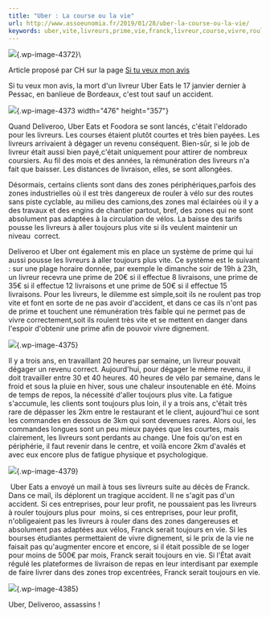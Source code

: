 ```yaml
---
title: "Uber : La course ou la vie"
url: http://www.assoeunomia.fr/2019/01/28/uber-la-course-ou-la-vie/
keywords: uber,vite,livreurs,prime,vie,franck,livreur,course,vivre,rouler,zones
---
```

![](http://www.assoeunomia.fr/wp-content/uploads/2019/01/uber-eats.jpg){.wp-image-4372}\

Article proposé par CH sur la page [Si tu veux mon avis](https://www.facebook.com/Situveuxmonavis/)

Si tu veux mon avis, la mort d'un livreur Uber Eats le 17 janvier dernier à Pessac, en banlieue de Bordeaux, c'est tout sauf un accident.

![](http://www.assoeunomia.fr/wp-content/uploads/2019/01/Franck-page.jpg){.wp-image-4373 width="476" height="357"}

Quand Deliveroo, Uber Eats et Foodora se sont lancés, c'était l'eldorado pour les livreurs. Les courses étaient plutôt courtes et très bien payées. Les livreurs arrivaient à dégager un revenu conséquent. Bien-sûr, si le job de livreur était aussi bien payé,c'était uniquement pour attirer de nombreux coursiers. Au fil des mois et des années, la rémunération des livreurs n'a fait que baisser. Les distances de livraison, elles, se sont allongées.

Désormais, certains clients sont dans des zones périphériques,parfois des zones industrielles où il est très dangereux de rouler à vélo sur des routes sans piste cyclable, au milieu des camions,des zones mal éclairées où il y a des travaux et des engins de chantier partout, bref, des zones qui ne sont absolument pas adaptées à la circulation de vélos. La baisse des tarifs pousse les livreurs à aller toujours plus vite si ils veulent maintenir un niveau  correct.

Deliveroo et Uber ont également mis en place un système de prime qui lui aussi pousse les livreurs à aller toujours plus vite. Ce système est le suivant : sur une plage horaire donnée, par exemple le dimanche soir de 19h à 23h, un livreur recevra une prime de 20€ si il effectue 8 livraisons, une prime de 35€ si il effectue 12 livraisons et une prime de 50€ si il effectue 15 livraisons. Pour les livreurs, le dilemme est simple,soit ils ne roulent pas trop vite et font en sorte de ne pas avoir d'accident, et dans ce cas ils n'ont pas de prime et touchent une rémunération très faible qui ne permet pas de vivre correctement,soit ils roulent très vite et se mettent en danger dans l'espoir d'obtenir une prime afin de pouvoir vivre dignement.

![](http://www.assoeunomia.fr/wp-content/uploads/2019/01/uber-eats-1950.jpg){.wp-image-4375}

Il y a trois ans, en travaillant 20 heures par semaine, un livreur pouvait dégager un revenu correct. Aujourd'hui, pour dégager le même revenu, il doit travailler entre 30 et 40 heures. 40 heures de vélo par semaine, dans le froid et sous la pluie en hiver, sous une chaleur insoutenable en été. Moins de temps de repos, la nécessité d'aller toujours plus vite. La fatigue s'accumule, les clients sont toujours plus loin, il y a trois ans, c'était très rare de dépasser les 2km entre le restaurant et le client, aujourd'hui ce sont les commandes en dessous de 3km qui sont devenues rares. Alors oui, les commandes longues sont un peu mieux payées que les courtes, mais clairement, les livreurs sont perdants au change. Une fois qu'on est en périphérie, il faut revenir dans le centre, et voilà encore 2km d'avalés et avec eux encore plus de fatigue physique et psychologique.

![](http://www.assoeunomia.fr/wp-content/uploads/2019/01/caricature.jpg){.wp-image-4379}

 Uber Eats a envoyé un mail à tous ses livreurs suite au décès de Franck. Dans ce mail, ils déplorent un tragique accident. Il ne s'agit pas d'un accident. Si ces entreprises, pour leur profit, ne poussaient pas les livreurs à rouler toujours plus pour  moins, si ces entreprises, pour leur profit, n'obligeaient pas les livreurs à rouler dans des zones dangereuses et absolument pas adaptées aux vélos, Franck serait toujours en vie. Si les bourses étudiantes permettaient de vivre dignement, si le prix de la vie ne faisait pas qu'augmenter encore et encore, si il était possible de se loger pour moins de 500€ par mois, Franck serait toujours en vie. Si l'État avait régulé les plateformes de livraison de repas en leur interdisant par exemple de faire livrer dans des zones trop excentrées, Franck serait toujours en vie.

![](http://www.assoeunomia.fr/wp-content/uploads/2019/01/manif-anti-uber-eats-1.jpg){.wp-image-4385}

Uber, Deliveroo, assassins !
